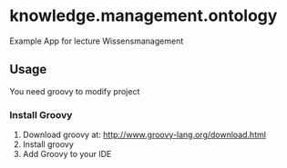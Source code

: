 # knowledge.management.ontology
Example App for lecture Wissensmanagement

## Usage
You need groovy to modify project

### Install Groovy
1. Download groovy at: http://www.groovy-lang.org/download.html
2. Install groovy
3. Add Groovy to your IDE 
